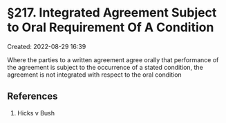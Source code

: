 # §217. Integrated Agreement Subject to Oral Requirement Of A Condition
Created: 2022-08-29 16:39

Where the parties to a written agreement agree orally that performance of the agreement is subject to the occurrence of a stated condition, the agreement is not integrated with respect to the oral condition


## References

1.  Hicks v Bush 